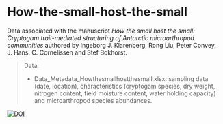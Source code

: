 # How-the-small-host-the-small

Data associated with the manuscript _How the small host the small: Cryptogam trait-mediated structuring of Antarctic microarthropod communities_ authored by Ingeborg J. Klarenberg, Rong Liu, Peter Convey, J. Hans. C. Cornelissen and Stef Bokhorst.

> Data:
>- Data_Metadata_Howthesmallhostthesmall.xlsx: sampling data (date, location), characteristics (cryptogam species, dry weight, nitrogen content, field moisture content, water holding capacity) and microarthropod species abundances.

[![DOI](https://zenodo.org/badge/DOI/10.5281/zenodo.17112196.svg)](https://doi.org/10.5281/zenodo.17112196)
